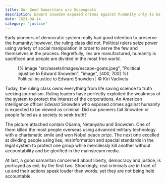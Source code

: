 ```yaml
---
title: Our Good Samaritans are Scapegoats
description: Edward Snowden exposed crimes against humanity only to be viewed as criminal in the corporate America
date: 2021-04-14
category: "justice"
---
```


Early pioneers of democratic system really had good intention to preserve the humanity; however, the ruling class did not. Political rulers seize power using variety of social manipulation in order to serve the few and themselves in the process. Regretfully, lies are manufactured, humanity is sacrificed and people are divided in the most free world.

<!-- excerpt -->

<figure>
{% image "src/assets/images/escape-goats.jpeg", "Political injustice to Edward Snowden", "image", [400, 700] %}
<figcaption>Political injustice to Edward Snowden | © Kiri Vadivelu</figcaption>
</figure>

Today, the ruling class owns everything from life saving science to truth seeking journalism. Ruling leaders have perfectly exploited the weakness of the system to protect the interest of the corporations. An American intelligence officer Edward Snowden who exposed crimes against humanity is expected to be viewed as criminal. Did our pioneers fail Snowden or people failed as a society to seek truth?

The picture attached contain Obama, Netanyahu and Snowden. One of them killed the most people overseas using advanced military technology with a charismatic smile and won Nobel peace prize. The next one excelled at dividing people using lies, misinformation and special standards in the legal system to protect one group while mercilessly kill another without accountability and be glorified in the mainstream media.

At last, a good samaritan concerned about liberty, democracy and justice, is portrayed as evil; by the first two. Shockingly, real criminals are in front of us and their actions speak louder than words; yet they are not being held accountable.
